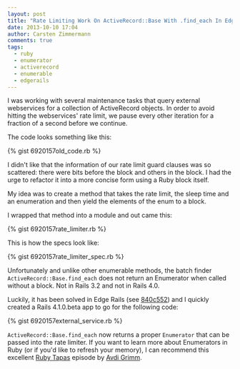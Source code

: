 ```yaml
---
layout: post
title: "Rate Limiting Work On ActiveRecord::Base With .find_each In Edge Rails"
date: 2013-10-10 17:04
author: Carsten Zimmermann
comments: true
tags:
  - ruby
  - enumerator
  - activerecord
  - enumerable
  - edgerails
---
```


I was working with several maintenance tasks that query external webservices
for a collection of ActiveRecord objects. In order to avoid hitting the 
webservices' rate limit, we pause every other iteration for a fraction of
a second before we continue.

The code looks something like this:

{% gist 6920157old_code.rb %}

I didn't like that the information of our rate limit guard clauses was so scattered: there
were bits before the block and others in the block. I had the urge to refactor it
into a more concise form using a Ruby block itself.

My idea was to create a method that takes the rate limit, the sleep time and an
enumeration and then yield the elements of the enum to a block.

I wrapped that method into a module and out came this:

{% gist 6920157rate_limiter.rb %}

This is how the specs look like:

{% gist 6920157rate_limiter_spec.rb %}

Unfortunately and unlike other enumerable methods, the batch finder ``ActiveRecord::Base.find_each``
does not return an Enumerator when called without a block. Not in Rails 3.2 and not in
Rails 4.0.

Luckily, it has been solved in Edge Rails (see
[840c552](https://github.com/rails/rails/commit/840c552047a660d0a66883fb9c0cb144d5e728fb))
and I quickly created a Rails 4.1.0.beta app to go for the following code:

{% gist 6920157external_service.rb %}

``ActiveRecord::Base.find_each`` now returns a proper ``Enumerator`` that can be passed
into the rate limiter. If you want to learn more about Enumerators in Ruby (or if you'd
like to refresh your memory), I can recommend this excellent [Ruby Tapas](http://devblog.avdi.org/2013/09/10/rubytapas-freebie-enumerator/) episode by [Avdi Grimm](https://twitter.com/avdi).

